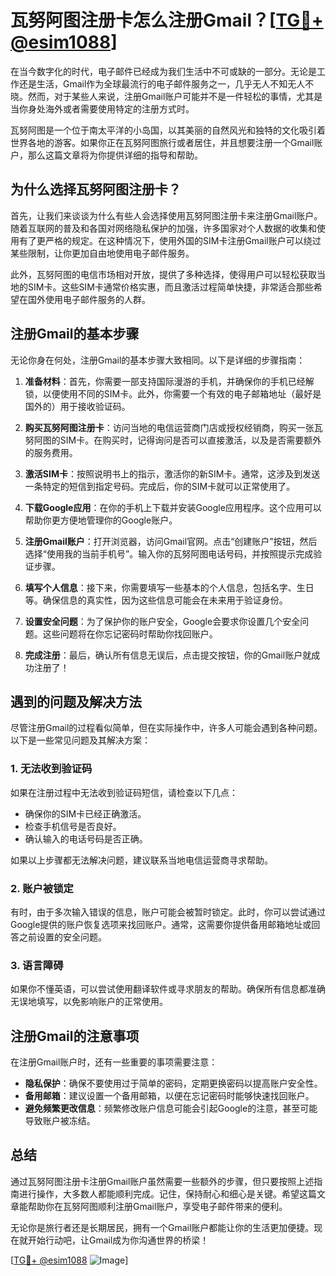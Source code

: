 # 瓦努阿图注册卡怎么注册Gmail？[[TG💪+ @esim1088](https://t.me/s/esim1088)]

在当今数字化的时代，电子邮件已经成为我们生活中不可或缺的一部分。无论是工作还是生活，Gmail作为全球最流行的电子邮件服务之一，几乎无人不知无人不晓。然而，对于某些人来说，注册Gmail账户可能并不是一件轻松的事情，尤其是当你身处海外或者需要使用特定的注册方式时。

瓦努阿图是一个位于南太平洋的小岛国，以其美丽的自然风光和独特的文化吸引着世界各地的游客。如果你正在瓦努阿图旅行或者居住，并且想要注册一个Gmail账户，那么这篇文章将为你提供详细的指导和帮助。

## 为什么选择瓦努阿图注册卡？

首先，让我们来谈谈为什么有些人会选择使用瓦努阿图注册卡来注册Gmail账户。随着互联网的普及和各国对网络隐私保护的加强，许多国家对个人数据的收集和使用有了更严格的规定。在这种情况下，使用外国的SIM卡注册Gmail账户可以绕过某些限制，让你更加自由地使用电子邮件服务。

此外，瓦努阿图的电信市场相对开放，提供了多种选择，使得用户可以轻松获取当地的SIM卡。这些SIM卡通常价格实惠，而且激活过程简单快捷，非常适合那些希望在国外使用电子邮件服务的人群。

## 注册Gmail的基本步骤

无论你身在何处，注册Gmail的基本步骤大致相同。以下是详细的步骤指南：

1. **准备材料**：首先，你需要一部支持国际漫游的手机，并确保你的手机已经解锁，以便使用不同的SIM卡。此外，你需要一个有效的电子邮箱地址（最好是国外的）用于接收验证码。

2. **购买瓦努阿图注册卡**：访问当地的电信运营商门店或授权经销商，购买一张瓦努阿图的SIM卡。在购买时，记得询问是否可以直接激活，以及是否需要额外的服务费用。

3. **激活SIM卡**：按照说明书上的指示，激活你的新SIM卡。通常，这涉及到发送一条特定的短信到指定号码。完成后，你的SIM卡就可以正常使用了。

4. **下载Google应用**：在你的手机上下载并安装Google应用程序。这个应用可以帮助你更方便地管理你的Google账户。

5. **注册Gmail账户**：打开浏览器，访问Gmail官网。点击“创建账户”按钮，然后选择“使用我的当前手机号”。输入你的瓦努阿图电话号码，并按照提示完成验证步骤。

6. **填写个人信息**：接下来，你需要填写一些基本的个人信息，包括名字、生日等。确保信息的真实性，因为这些信息可能会在未来用于验证身份。

7. **设置安全问题**：为了保护你的账户安全，Google会要求你设置几个安全问题。这些问题将在你忘记密码时帮助你找回账户。

8. **完成注册**：最后，确认所有信息无误后，点击提交按钮，你的Gmail账户就成功注册了！

## 遇到的问题及解决方法

尽管注册Gmail的过程看似简单，但在实际操作中，许多人可能会遇到各种问题。以下是一些常见问题及其解决方案：

### 1. **无法收到验证码**

如果在注册过程中无法收到验证码短信，请检查以下几点：
- 确保你的SIM卡已经正确激活。
- 检查手机信号是否良好。
- 确认输入的电话号码是否正确。

如果以上步骤都无法解决问题，建议联系当地电信运营商寻求帮助。

### 2. **账户被锁定**

有时，由于多次输入错误的信息，账户可能会被暂时锁定。此时，你可以尝试通过Google提供的账户恢复选项来找回账户。通常，这需要你提供备用邮箱地址或回答之前设置的安全问题。

### 3. **语言障碍**

如果你不懂英语，可以尝试使用翻译软件或寻求朋友的帮助。确保所有信息都准确无误地填写，以免影响账户的正常使用。

## 注册Gmail的注意事项

在注册Gmail账户时，还有一些重要的事项需要注意：

- **隐私保护**：确保不要使用过于简单的密码，定期更换密码以提高账户安全性。
- **备用邮箱**：建议设置一个备用邮箱，以便在忘记密码时能够快速找回账户。
- **避免频繁更改信息**：频繁修改账户信息可能会引起Google的注意，甚至可能导致账户被冻结。

## 总结

通过瓦努阿图注册卡注册Gmail账户虽然需要一些额外的步骤，但只要按照上述指南进行操作，大多数人都能顺利完成。记住，保持耐心和细心是关键。希望这篇文章能帮助你在瓦努阿图顺利注册Gmail账户，享受电子邮件带来的便利。

无论你是旅行者还是长期居民，拥有一个Gmail账户都能让你的生活更加便捷。现在就开始行动吧，让Gmail成为你沟通世界的桥梁！

[[TG💪+ @esim1088](https://t.me/s/esim1088) ![Image](https://i.postimg.cc/4NQfJmqS/Snipaste-2025-05-13-00-14-12.png)]